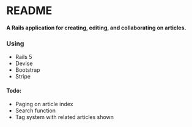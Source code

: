 # README

**A Rails application for creating, editing, and collaborating on articles.**

### Using
* Rails 5
* Devise
* Bootstrap
* Stripe

#### Todo:

 * Paging on article index
 * Search function
 * Tag system with related articles shown
